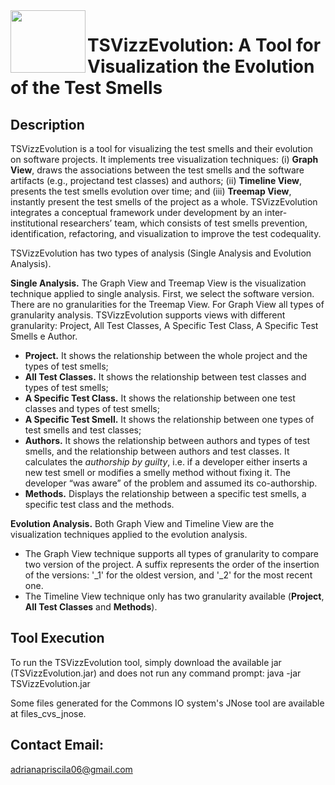 <img align="left" width="120" height="100" src="https://github.com/AdrianaPriscilaSantos/TSVizzEvolution/tree/master/TSVizzEvolution/src/tsvizzevolution/logo_tsvizz.png">

# TSVizzEvolution: A Tool for Visualization the Evolution of the Test Smells 

## Description
TSVizzEvolution is a tool for visualizing the test smells and their evolution on software projects. 
It implements tree visualization techniques: (i) **Graph View**, draws the associations between the test smells and the software artifacts (e.g., projectand test classes) and authors; (ii) **Timeline View**, presents the test smells evolution over time; and (iii) **Treemap View**, instantly present the test smells of the project as a whole.
TSVizzEvolution integrates a conceptual framework under development by an inter-institutional researchers’ team, which consists of test smells prevention, identification, refactoring, and visualization to improve the test codequality. 


TSVizzEvolution has two types of analysis (Single Analysis and Evolution Analysis).
  
**Single Analysis.** The Graph View and Treemap View is the visualization technique applied to single analysis. First, we select the software version. There are no granularities for the Treemap View. For Graph View all types of granularity analysis. TSVizzEvolution supports views with different granularity: Project, All Test Classes, A Specific Test Class, A Specific Test Smells e Author. 
  - **Project.** It shows the relationship between the whole project and the types of test smells;
  - **All Test Classes.** It shows the relationship between test classes and types of test smells;
  - **A Specific Test Class.** It shows the relationship between one test classes and types of test smells;
  - **A Specific Test Smell.** It shows the relationship between one types of test smells and test classes;
  - **Authors.** It shows the relationship between authors and types of test smells, and the relationship between authors and test classes. It calculates the *authorship by guilty*, i.e. if a developer either inserts a new test smell or modifies a smelly method without fixing it. The developer “was aware” of the problem and assumed its co-authorship.
  - **Methods.** Displays the relationship between a specific test smells, a specific test class and the methods.

**Evolution Analysis.** Both Graph View and Timeline View are the visualization techniques applied to the evolution analysis. 
  - The Graph View technique supports all types of granularity to compare two version of the project. A suffix represents the order of the insertion of the versions: '_1' for the oldest version, and '_2' for the most recent one.
  - The Timeline View technique only has two granularity available (**Project**, **All Test Classes** and **Methods**). 
  
## Tool Execution

To run the TSVizzEvolution tool, simply download the available jar (TSVizzEvolution.jar) and does not run any command prompt: java -jar TSVizzEvolution.jar

Some files generated for the Commons IO system's JNose tool are available at files_cvs_jnose.

## Contact Email:
adrianapriscila06@gmail.com
